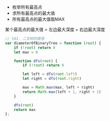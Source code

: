 - 枚举所有最高点
- 求所有最高点的最大值
- 所有最高点的最大值取MAX

某个最高点的最大值 = 左边最大深度 + 右边最大深度

```javascript
// 543. 二叉树的直径
var diameterOfBinaryTree = function (root) {
    if (!root) return 0
    let max = 0

    function dfs(root) {
        if (!root) return 0

        let left = dfs(root.left)
        let right = dfs(root.right)

        max = Math.max(max, left + right)
        return Math.max(left + 1, right + 1)
    }

    dfs(root)
    return max
};
```
